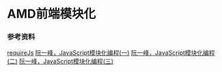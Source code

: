 # AMD前端模块化

### 参考资料
[requireJs](https://requirejs.org/)
[阮一峰，JavaScript模块化编程(一)](http://www.ruanyifeng.com/blog/2012/10/javascript_module.html)
[阮一峰，JavaScript模块化编程(二)](http://www.ruanyifeng.com/blog/2012/10/asynchronous_module_definition.html)
[阮一峰，JavaScript模块化编程(三)](http://www.ruanyifeng.com/blog/2012/11/require_js.html)
